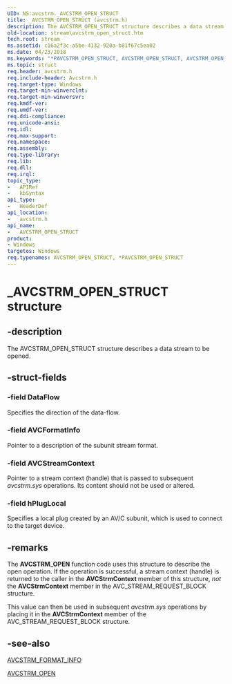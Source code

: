 ```yaml
---
UID: NS:avcstrm._AVCSTRM_OPEN_STRUCT
title: _AVCSTRM_OPEN_STRUCT (avcstrm.h)
description: The AVCSTRM_OPEN_STRUCT structure describes a data stream to be opened.
old-location: stream\avcstrm_open_struct.htm
tech.root: stream
ms.assetid: c16a2f3c-a5be-4132-920a-b81f67c5ea02
ms.date: 04/23/2018
ms.keywords: "*PAVCSTRM_OPEN_STRUCT, AVCSTRM_OPEN_STRUCT, AVCSTRM_OPEN_STRUCT structure [Streaming Media Devices], PAVCSTRM_OPEN_STRUCT, PAVCSTRM_OPEN_STRUCT structure pointer [Streaming Media Devices], _AVCSTRM_OPEN_STRUCT, avcsref_6ed25af3-808f-4b20-88c8-e7d2cca25494.xml, avcstrm/AVCSTRM_OPEN_STRUCT, avcstrm/PAVCSTRM_OPEN_STRUCT, stream.avcstrm_open_struct"
ms.topic: struct
req.header: avcstrm.h
req.include-header: Avcstrm.h
req.target-type: Windows
req.target-min-winverclnt: 
req.target-min-winversvr: 
req.kmdf-ver: 
req.umdf-ver: 
req.ddi-compliance: 
req.unicode-ansi: 
req.idl: 
req.max-support: 
req.namespace: 
req.assembly: 
req.type-library: 
req.lib: 
req.dll: 
req.irql: 
topic_type:
-	APIRef
-	kbSyntax
api_type:
-	HeaderDef
api_location:
-	avcstrm.h
api_name:
-	AVCSTRM_OPEN_STRUCT
product:
- Windows
targetos: Windows
req.typenames: AVCSTRM_OPEN_STRUCT, *PAVCSTRM_OPEN_STRUCT
---
```


# _AVCSTRM_OPEN_STRUCT structure


## -description


The AVCSTRM_OPEN_STRUCT structure describes a data stream to be opened.


## -struct-fields




### -field DataFlow

Specifies the direction of the data-flow.


### -field AVCFormatInfo

Pointer to a description of the subunit stream format.


### -field AVCStreamContext

Pointer to a stream context (handle) that is passed to subsequent <i>avcstrm.sys</i> operations. Its content should not be used or altered.


### -field hPlugLocal

Specifies a local plug created by an AV/C subunit, which is used to connect to the target device.


## -remarks



The <b>AVCSTRM_OPEN</b> function code uses this structure to describe the open operation. If the operation is successful, a stream context (handle) is returned to the caller in the <b>AVCStrmContext </b>member of this structure, <i>not</i> the <b>AVCStrmContext</b> member in the AVC_STREAM_REQUEST_BLOCK structure.

This value can then be used in subsequent <i>avcstrm.sys</i> operations by placing it in the <b>AVCStrmContext</b> member of the AVC_STREAM_REQUEST_BLOCK structure.




## -see-also




<a href="https://msdn.microsoft.com/library/windows/hardware/ff554117">AVCSTRM_FORMAT_INFO</a>



<a href="https://msdn.microsoft.com/library/windows/hardware/ff554125">AVCSTRM_OPEN</a>
 

 

